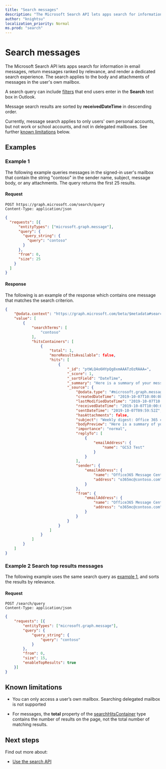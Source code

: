 ```yaml
---
title: "Search messages"
description: "The Microsoft Search API lets apps search for information in email messages, return messages ranked by relevance, and render a dedicated search experience."
author: "knightsu"
localization_priority: Normal
ms.prod: "search"
---
```


# Search messages

The Microsoft Search API lets apps search for information in email messages, return messages ranked by relevance, and render a dedicated search experience. The search applies to the body and attachments of messages in the user's own mailbox. 

A search query can include [filters](https://support.office.com/article/learn-to-narrow-your-search-criteria-for-better-searches-in-outlook-d824d1e9-a255-4c8a-8553-276fb895a8da) that end users enter in the **Search** text box in Outlook.

Message search results are sorted by **receivedDateTime** in descending order.

Currently, message search applies to only users' own personal accounts, but not work or school accounts, and not in delegated mailboxes. See further [known limitations](#known-limitations) below.

## Examples

### Example 1
The following example queries messages in the signed-in user's mailbox that contain the string "contoso" in the sender name, subject, message body, or any attachments. The query returns the first 25 results. 

#### Request

```HTTP
POST https://graph.microsoft.com/search/query
Content-Type: application/json
```

```json
{
  "requests": [{
      "entityTypes": ["microsoft.graph.message"],
      "query": {
        "query_string": {
          "query": "contoso"
        }
      },
      "from": 0,
      "size": 25
    }
  ]
}
```

#### Response 

The following is an example of the response which contains one message that matches the search criterion. 

```json
{
    "@odata.context": "https://graph.microsoft.com/beta/$metadata#search",
    "value": [
        {
            "searchTerms": [
                "contoso"
            ],
            "hitsContainers": [
                {
                    "total": 1,
                    "moreResultsAvailable": false,
                    "hits": [
                        {
                            "_id": "ptWLQ4o6HYpQg8xmAAATzOzRAAA=",
                            "_score": 1,
                            "_sortField": "DateTime",
                            "_summary": "Here is a summary of your messages from last week",
                            "_source": {
                                "@odata.type": "#microsoft.graph.message",
                                "createdDateTime": "2019-10-07T10:00:08Z",
                                "lastModifiedDateTime": "2019-10-07T10:00:11Z",
                                "receivedDateTime": "2019-10-07T10:00:09Z",
                                "sentDateTime": "2019-10-07T09:59:52Z",
                                "hasAttachments": false,
                                "subject": "Weekly digest: Office 365 changes",
                                "bodyPreview": "Here is a summary of your messages from last week -   New Feature: Live captions in English-US a",
                                "importance": "normal",
                                "replyTo": [
                                    {
                                        "emailAddress": {
                                            "name": "GCS3 Test"
                                        }
                                    }
                                ],
                                "sender": {
                                    "emailAddress": {
                                        "name": "Office365 Message Center",
                                        "address": "o365mc@contoso.com"
                                    }
                                },
                                "from": {
                                    "emailAddress": {
                                        "name": "Office365 Message Center",
                                        "address": "o365mc@contoso.com",
                                    }
                                }
                            }
                        }
                    ]
                }
            ]
        }
    ]
}
```

### Example 2 Search top results messages
The following example uses the same search query as [example 1](#example-1), and sorts the results by relevance. 

#### Request

```HTTP
POST /search/query
Content-Type: application/json
```

```json
{
    "requests": [{
        "entityTypes": ["microsoft.graph.message"],
        "query": {
            "query_string": {
                "query": "contoso"
            }
        },
        "from": 0,
        "size": 15,
        "enableTopResults": true
    }]
}
```

## Known limitations

- You can only access a user’s own mailbox. Searching delegated mailbox is not supported 

- For messages, the **total** property of the [searchHitsContainer](/graph/api/resources/searchhitscontainer?view=graph-rest-beta) type contains the number of results on the page, not the total number of matching results.

## Next steps

Find out more about:

- [Use the search API](/graph/api/resources/search-api-overview?view=graph-rest-beta)
